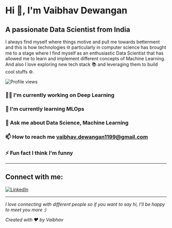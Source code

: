 # Hi 👋, I'm Vaibhav Dewangan

## A passionate Data Scientist from India

I always find myself where things motive and pull me towards betterment and this is how technologies 🌐 particularly in computer science has brought me to a stage where I find myself as an enthusiastic Data Scientist that has allowed me to learn and implement different concepts of Machine Learning. And also I love exploring new tech stack 📚 and leveraging them to build cool stuffs ⚙️.

![Profile views](https://komarev.com/ghpvc/?username=ashishkumarnb&label=Profile%20views&color=0e75b6&style=flat)

### 🧑‍💻 I'm currently working on Deep Learning

### 🌱 I'm currently learning MLOps

### 💬 Ask me about Data Science, Machine Learning

### 📫 How to reach me **vaibhav.dewangan1199@gmail.com**

### ⚡ Fun fact I think I'm funny

---

## Connect with me:

[![LinkedIn](https://img.shields.io/badge/LinkedIn-Connect-blue)]([https://www.linkedin.com/in/ashishkumarnb/](https://www.linkedin.com/in/vaibhav-dewangan-086779280/))

---

*I love connecting with different people so if you want to say hi, I'll be happy to meet you more :)*
  
*Created with ❤️ by Vaibhav*
